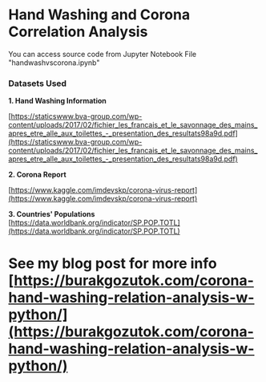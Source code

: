 
# Hand Washing and Corona Correlation Analysis

  

You can access source code from Jupyter Notebook File "handwashvscorona.ipynb"

### Datasets Used

**1. Hand Washing Information**

[https://staticswww.bva-group.com/wp-content/uploads/2017/02/fichier_les_francais_et_le_savonnage_des_mains_apres_etre_alle_aux_toilettes_-_presentation_des_resultats98a9d.pdf](https://staticswww.bva-group.com/wp-content/uploads/2017/02/fichier_les_francais_et_le_savonnage_des_mains_apres_etre_alle_aux_toilettes_-_presentation_des_resultats98a9d.pdf)

**2. Corona Report**

[https://www.kaggle.com/imdevskp/corona-virus-report](https://www.kaggle.com/imdevskp/corona-virus-report)

**3. Countries' Populations**
[https://data.worldbank.org/indicator/SP.POP.TOTL](https://data.worldbank.org/indicator/SP.POP.TOTL)

# See my blog post for more info [https://burakgozutok.com/corona-hand-washing-relation-analysis-w-python/](https://burakgozutok.com/corona-hand-washing-relation-analysis-w-python/)